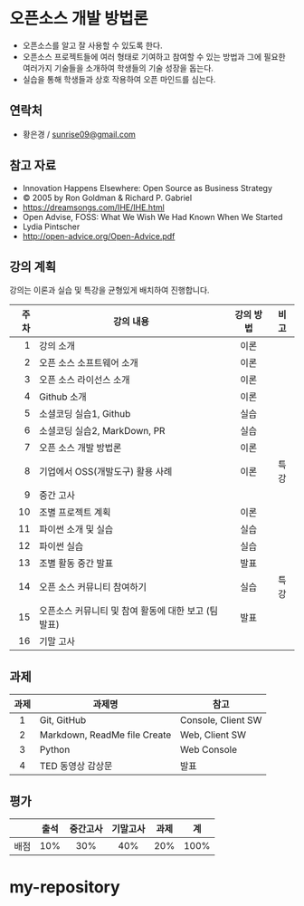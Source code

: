 # 오픈소스 개발 방법론

 * 오픈소스를 알고 잘 사용할 수 있도록 한다.
 * 오픈소스 프로젝트들에 여러 형태로 기여하고 참여할 수 있는 방법과 그에 필요한 여러가지 기술들을 소개하여 학생들의 기술 성장을 돕는다.
 * 실습을 통해 학생들과 상호 작용하여 오픈 마인드를 심는다.

## 연락처

- 황은경 / sunrise09@gmail.com

## 참고 자료
 * Innovation Happens Elsewhere: Open Source as Business Strategy
  * © 2005 by Ron Goldman & Richard P. Gabriel
  * https://dreamsongs.com/IHE/IHE.html
 * Open Advise, FOSS: What We Wish We Had Known When We Started
  * Lydia Pintscher
  * http://open-advice.org/Open-Advice.pdf

## 강의 계획

강의는 이론과 실습 및 특강을 균형있게 배치하여 진행합니다.

| 주차 | 강의 내용 | 강의 방법 | 비고 |
|---:|---|:---:|:---:|
| 1 | 강의 소개 | 이론 | |
| 2 | 오픈 소스 소프트웨어 소개 | 이론 | |
| 3 | 오픈 소스 라이선스 소개 | 이론 | |
| 4 | Github 소개 | 이론 | |
| 5 | 소셜코딩 실습1, Github | 실습 | |
| 6 | 소셜코딩 실습2, MarkDown, PR | 실습 | |
| 7 | 오픈 소스 개발 방법론 | 이론 | |
| 8 | 기업에서 OSS(개발도구) 활용 사례 | 이론 | 특강 |
| 9 | 중간 고사 | | |
| 10 | 조별 프로젝트 계획 | 이론 | |
| 11 | 파이썬 소개 및 실습 | 실습 | |
| 12 | 파이썬 실습 | 실습 | |
| 13 | 조별 활동 중간 발표 | 발표 | |
| 14 | 오픈 소스 커뮤니티 참여하기 | 실습 | 특강 |
| 15 | 오픈소스 커뮤니티 및 참여 활동에 대한 보고 (팀발표) | 발표 | |
| 16 | 기말 고사 | | |

## 과제

| 과제 | 과제명 | 참고 |
|:---:|-----|-----|
| 1 | Git, GitHub | Console, Client SW |
| 2 | Markdown, ReadMe file Create | Web, Client SW|
| 3 | Python | Web Console |
| 4 | TED 동영상 감상문 | 발표 |

## 평가

|  | 출석 | 중간고사 | 기말고사 | 과제 | 계 |
|:---:|:---:|:---:|:---:|:---:|:---:|
| 배점 | 10% | 30% | 40% | 20% | 100% |
# my-repository
